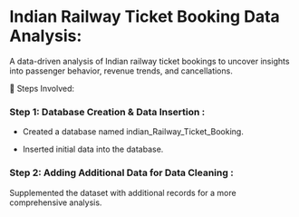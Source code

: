   # Indian Railway Ticket Booking Data Analysis:
A data-driven analysis of Indian railway ticket bookings to uncover insights into passenger behavior, revenue trends, and cancellations.

📂 Steps Involved:
### Step 1: Database Creation & Data Insertion :

* Created a database named indian_Railway_Ticket_Booking.

* Inserted initial data into the database.

### Step 2: Adding Additional Data for Data Cleaning :

Supplemented the dataset with additional records for a more comprehensive analysis.
